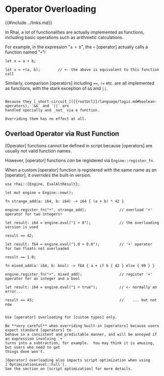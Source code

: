 Operator Overloading
===================

{{#include ../links.md}}

In Rhai, a lot of functionalities are actually implemented as functions, including basic operations
such as arithmetic calculations.

For example, in the expression "`a + b`", the `+` [operator] actually calls a function named "`+`"!

```rust,no_run
let x = a + b;

let x = +(a, b);        // <- the above is equivalent to this function call
```

Similarly, comparison [operators] including `==`, `!=` etc. are all implemented as functions,
with the stark exception of `&&` and `||`.

~~~admonish warning.small "`&&` and `||` cannot be overloaded"

Because they [_short-circuit_]({{rootUrl}}/language/logic.md#boolean-operators), `&&` and `||` are
handled specially and _not_ via a function.

Overriding them has no effect at all.
~~~


Overload Operator via Rust Function
----------------------------------

[Operator] functions cannot be defined in script because [operators] are usually not valid function names.

However, [operator] functions _can_ be registered via `Engine::register_fn`.

When a custom [operator] function is registered with the same name as an [operator],
it _overrides_ the built-in version.

```rust,no_run
use rhai::{Engine, EvalAltResult};

let mut engine = Engine::new();

fn strange_add(a: i64, b: i64) -> i64 { (a + b) * 42 }

engine.register_fn("+", strange_add);               // overload '+' operator for two integers!

let result: i64 = engine.eval("1 + 0");             // the overloading version is used

result == 42;

let result: f64 = engine.eval("1.0 + 0.0");         // '+' operator for two floats not overloaded

result == 1.0;

fn mixed_add(a: i64, b: bool) -> f64 { a + if b { 42 } else { 99 } }

engine.register_fn("+", mixed_add);                 // register '+' operator for an integer and a bool

let result: i64 = engine.eval("1 + true");          // <- normally an error...

result == 43;                                       //    ... but not now
```


```admonish danger.small "Considerations"

Use [operator] overloading for [custom types] only.

Be **very careful** when overriding built-in [operators] because users expect standard [operators] to
behave in a consistent and predictable manner, and will be annoyed if an expression involving `+`
turns into a subtraction, for example.  You may think it is amusing, but users who need to get
things done won't.

[Operator] overloading also impacts script optimization when using [`OptimizationLevel::Full`].
See the section on [script optimization] for more details.
```
